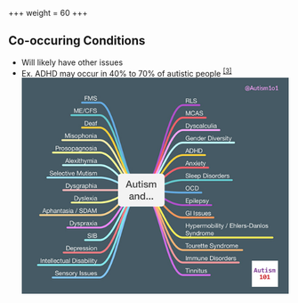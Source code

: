 +++
weight = 60
+++

## Co-occuring Conditions

* Will likely have other issues 
* Ex. ADHD may occur in 40% to 70% of autistic people <sup><a href="#/15">[3]</a></sup>
![autism-and-comorbidities.jpg](./autism-and-comorbidities.jpg)